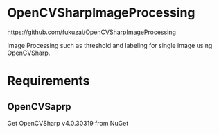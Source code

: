 # OpenCVSharpImageProcessing
https://github.com/fukuzai/OpenCVSharpImageProcessing

Image Processing such as threshold and labeling for single image using OpenCVSharp.

# Requirements
## OpenCVSaprp
   Get OpenCVSharp v4.0.30319 from NuGet




